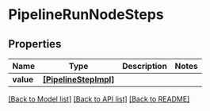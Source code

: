 # PipelineRunNodeSteps


## Properties
Name | Type | Description | Notes
------------ | ------------- | ------------- | -------------
**value** | [**[PipelineStepImpl]**](PipelineStepImpl.md) |  | 

[[Back to Model list]](../README.md#documentation-for-models) [[Back to API list]](../README.md#documentation-for-api-endpoints) [[Back to README]](../README.md)


